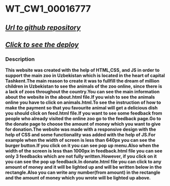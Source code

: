 # WT_CW1_00016777

## [_Url to github repository_](https://github.com/00016777/WT_CW1_00016777)

## [_Click to see the deploy_](https://00016777.github.io/WT_CW1_00016777/pages/main/about.html)

### Description

**This website was created with the help of HTML,CSS, and JS in order to support the main zoo in Uzbekistan which is located in the heart of capital Tashkent.The main reason to create it was to fullfill the dream of million children in Uzbekistan to see the animals of the zoo online, since there is a lack of zoos throughout the country.You can see the main information about the website in the about.html file.If you wish to see the animals online you have to click on animals.html.To see the instruction of how to make the payment so that you favourite animal will get a delicious dish you should click on feed.html file.If you want to see some feedback from people who already visited the online zoo go to the feedback page.Go to the donate page to choose the amount of money which you want to give for donation.The website was made with a responsive design with the help of CSS and some functionality was added with the help of JS.For example when the width of screen is less than 640px you can see the burger button.If you click on it you can see pop up menu.Also when the width of the screen is less than 1000px in feedback.html file you can see only 3 feedbacks which are not fully written.However, if you click on it you can see the pop up feedback.In donate.html file you can click to any amount of money and it will be lighted up and will be written below in the rectangle.Also you can write any number(from amount) in the rectangle and the amount of money which you wrote will be lighted up above.**
